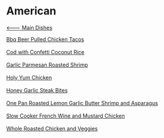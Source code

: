 # American

[<--- Main Dishes](../main-dishes.md)

[Bbq Beer Pulled Chicken Tacos](./bbq-beer-pulled-chicken-tacos.md)<br><br>
[Cod with Confetti Coconut Rice](./cod-with-confetti-coconut-rice.md)<br><br>
[Garlic Parmesan Roasted Shrimp](./garlic-parmesan-roasted-shrimp.md)<br><br>
[Holy Yum Chicken](./holy-yum-chicken.md)<br><br>
[Honey Garlic Steak Bites](./honey-garlic-steak-bites.md)<br><br>
[One Pan Roasted Lemon Garlic Butter Shrimp and Asparagus](./one-pan-roasted-lemon-garlic-butter-shrimp-and-asparagus.md)<br><br>
[Slow Cooker French Wine and Mustard Chicken](./slow-cooker-french-wine-and-mustard-chicken.md)<br><br>
[Whole Roasted Chicken and Veggies](./whole-roasted-chicken-and-veggies.md)<br><br>
